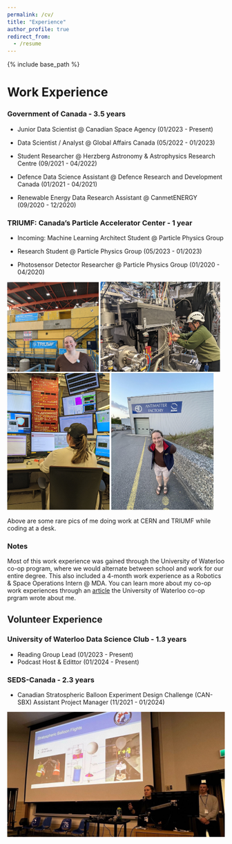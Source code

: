 ```yaml
---
permalink: /cv/
title: "Experience"
author_profile: true
redirect_from:
  - /resume
---
```


{% include base_path %}

# Work Experience

### Government of Canada - 3.5 years

* Junior Data Scientist @ Canadian Space Agency (01/2023 - Present)

* Data Scientist / Analyst @ Global Affairs Canada (05/2022 - 01/2023)

* Student Researcher @ Herzberg Astronomy & Astrophysics Research Centre (09/2021 - 04/2022)

* Defence Data Science Assistant @ Defence Research and Development Canada (01/2021 - 04/2021)

* Renewable Energy Data Research Assistant @ CanmetENERGY (09/2020 - 12/2020)

### TRIUMF: Canada’s Particle Accelerator Center - 1 year

* Incoming: Machine Learning Architect Student @ Particle Physics Group

* Research Student @ Particle Physics Group (05/2023 - 01/2023) 

* Photosensor Detector Researcher @ Particle Physics Group (01/2020 - 04/2020) 

<img src="../images/TRIUMF_work2.jpg" alt="Image 1" style="max-width: 42%; display: inline-block;">
<img src="../images/CERN_work1.jpg" alt="Image 2" style="max-width: 55%; display: inline-block;">

<img src="../images/CERN_work2.jpg" alt="Image 3" style="max-width: 47%; display: inline-block;">
<img src="../images/CERN_work3.jpeg" alt="Image 4" style="max-width: 47%; display: inline-block;">

Above are some rare pics of me doing work at CERN and TRIUMF while coding at a desk.


### Notes

Most of this work experience was gained through the University of Waterloo co-op program, where we would alternate between school and work for our entire degree. This also included a 4-month work experience as a Robotics & Space Operations Intern @ MDA. You can learn more about my co-op work experiences through an [article](https://uwaterloo.ca/co-operative-education/blog/post/co-op-time-try-things) the University of Waterloo co-op prgram wrote about me.


## Volunteer Experience

### University of Waterloo Data Science Club - 1.3 years
* Reading Group Lead (01/2023 - Present)
* Podcast Host & Edittor (01/2024 - Present)

###  SEDS-Canada - 2.3 years
* Canadian Stratospheric Balloon Experiment Design Challenge (CAN-SBX) Assistant Project Manager (11/2021 - 01/2024)


<img src="../images/seds.jpg" alt="Image 5" style="max-width: 100%; display: inline-block;">